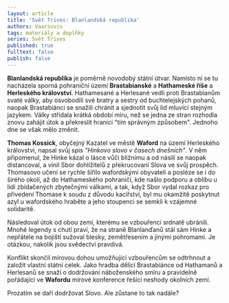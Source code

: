 ```yaml
---
layout: article
title: 'Svět Trives: Blanlandská republika'
authors: Vaarsuvis
tags: materiály a doplňky
series: Svět Trives
published: true
fulltext: false
publish: false
---
```


**Blanlandská republika** je poměrně novodobý státní útvar. Namísto ní se tu nacházela sporná pohraniční území **Brastabianské** a **Hathameské říše** a **Herleského království**. Hathamesané a Herlesané vedli proti Brastabianům svaté války, aby osvobodili své bratry a sestry od buchtelejských pohanů, naopak Brastabiánci se snažili chránit a sjednotit svůj lid mluvící stejným jazykem. Války střídala krátká období míru, než se jedna ze stran rozhodla znovu zahájit útok a překreslit hranici "tím správným způsobem". Jednoho dne se však mělo změnit. 

  
**Thomas Kossick**, obyčejný Kazatel ve městě **Waford** na území Herleského království, napsal svůj spis _"Hinkovo slovo v časech dnešních"_. V něm připomenul, že Hinke kázal o lásce vůči bližnímu a od násilí se naopak distancoval, a vinil Sbor dohlížitelů z překrucovaní Slova ve svůj prospěch. Thomasovo učení se rychle šířilo wafordskými obyvateli a posléze se i do širého okolí, až do Hathameského pohraničí, kde našlo podporu a oblibu u lidí zbídačených zbytečnými válkami, a tak, když Sbor vydal rozkaz pro přivedení Thomase k soudu z důvodu kacířství, byl mu okamžitě poskytnut azyl u wafordského hraběte a jeho stoupenci se semkli k vzájemné solidaritě. 

  
Následoval útok od obou zemí, kterému se vzbouřenci srdnatě ubránili. Mnohé legendy s chutí praví, že na straně Blanlanďanů stál sám Hinke a nepřátele na bojišti sužoval blesky, zemětřesením a jinými pohromami. Je otázkou, nakolik jsou svědectví pravdivá. 

Konflikt skončil mírovou dohou umožňující vzbouřencům se odtrhnout a založit vlastní státní celek. Jako hradba dělící Brastabiánce od Hathamanů a Herlesanů se snaží o dodržování náboženského smíru a pravidelně pořádající ve **Wafordu** mírové konference řešící neshody okolních zemí. 

  
Prozatím se daří dodržovat Slovo. Ale zůstane to tak nadále?
